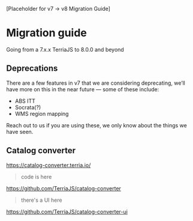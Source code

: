 [Placeholder for v7 -> v8 Migration Guide]
# Migration guide
Going from a 7.x.x TerriaJS to 8.0.0 and beyond

## Deprecations

There are a few features in v7 that we are considering deprecating, we’ll have more on this in the near future — some of these include:

* ABS ITT
* Socrata(?)
* WMS region mapping

Reach out to us if you are using these, we only know about the things we have seen.

## Catalog converter

https://catalog-converter.terria.io/

>code is here

https://github.com/TerriaJS/catalog-converter

>there's a UI here

https://github.com/TerriaJS/catalog-converter-ui
